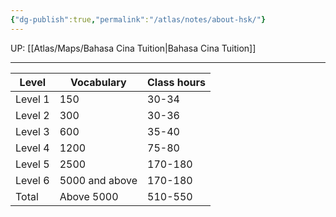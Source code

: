 ```yaml
---
{"dg-publish":true,"permalink":"/atlas/notes/about-hsk/"}
---
```


UP: [[Atlas/Maps/Bahasa Cina Tuition\|Bahasa Cina Tuition]]

---

| Level   | Vocabulary     | Class hours |
| ------- | -------------- | ----------- |
| Level 1 | 150            | 30-34       |
| Level 2 | 300            | 30-36       |
| Level 3 | 600            | 35-40       |
| Level 4 | 1200           | 75-80       |
| Level 5 | 2500           | 170-180     |
| Level 6 | 5000 and above | 170-180     |
| Total   | Above 5000     | 510-550     |
